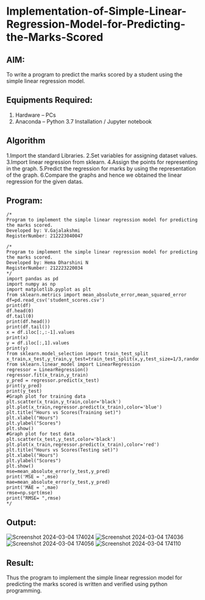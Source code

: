 # Implementation-of-Simple-Linear-Regression-Model-for-Predicting-the-Marks-Scored

## AIM:
To write a program to predict the marks scored by a student using the simple linear regression model.

## Equipments Required:
1. Hardware – PCs
2. Anaconda – Python 3.7 Installation / Jupyter notebook

## Algorithm
1.Import the standard Libraries.
2.Set variables for assigning dataset values.
3.Import linear regression from sklearn.
4.Assign the points for representing in the graph.
5.Predict the regression for marks by using the representation of the graph.
6.Compare the graphs and hence we obtained the linear regression for the given datas. 

## Program:
```
/*
Program to implement the simple linear regression model for predicting the marks scored.
Developed by: V.Gajalakshmi
RegisterNumber: 212223040047

/*
Program to implement the simple linear regression model for predicting the marks scored.
Developed by: Hema Dharshini N
RegisterNumber: 212223220034 
*/
import pandas as pd
import numpy as np
import matplotlib.pyplot as plt
from sklearn.metrics import mean_absolute_error,mean_squared_error
df=pd.read_csv('student_scores.csv')
print(df)
df.head(0)
df.tail(0)
print(df.head())
print(df.tail())
x = df.iloc[:,:-1].values
print(x)
y = df.iloc[:,1].values
print(y)
from sklearn.model_selection import train_test_split
x_train,x_test,y_train,y_test=train_test_split(x,y,test_size=1/3,random_state=0)
from sklearn.linear_model import LinearRegression
regressor = LinearRegression()
regressor.fit(x_train,y_train)
y_pred = regressor.predict(x_test)
print(y_pred)
print(y_test)
#Graph plot for training data
plt.scatter(x_train,y_train,color='black')
plt.plot(x_train,regressor.predict(x_train),color='blue')
plt.title("Hours vs Scores(Training set)")
plt.xlabel("Hours")
plt.ylabel("Scores")
plt.show()
#Graph plot for test data
plt.scatter(x_test,y_test,color='black')
plt.plot(x_train,regressor.predict(x_train),color='red')
plt.title("Hours vs Scores(Testing set)")
plt.xlabel("Hours")
plt.ylabel("Scores")
plt.show()
mse=mean_absolute_error(y_test,y_pred)
print('MSE = ',mse)
mae=mean_absolute_error(y_test,y_pred)
print('MAE = ',mae)
rmse=np.sqrt(mse)
print("RMSE= ",rmse) 
*/
```

## Output:

![Screenshot 2024-03-04 174024](https://github.com/Gajalakshmivelmurugan/Implementation-of-Simple-Linear-Regression-Model-for-Predicting-the-Marks-Scored/assets/144871940/ef31fa59-6293-4402-90f0-6d61c7de8529)
![Screenshot 2024-03-04 174036](https://github.com/Gajalakshmivelmurugan/Implementation-of-Simple-Linear-Regression-Model-for-Predicting-the-Marks-Scored/assets/144871940/c2e8cfb3-e82f-4f96-99a4-7643e0fbd051)
![Screenshot 2024-03-04 174056](https://github.com/Gajalakshmivelmurugan/Implementation-of-Simple-Linear-Regression-Model-for-Predicting-the-Marks-Scored/assets/144871940/55ecc405-b10b-4ae0-a809-8537eeb11fa9)
![Screenshot 2024-03-04 174110](https://github.com/Gajalakshmivelmurugan/Implementation-of-Simple-Linear-Regression-Model-for-Predicting-the-Marks-Scored/assets/144871940/3815d668-7933-48e8-99b6-510051997135)


## Result:
Thus the program to implement the simple linear regression model for predicting the marks scored is written and verified using python programming.
